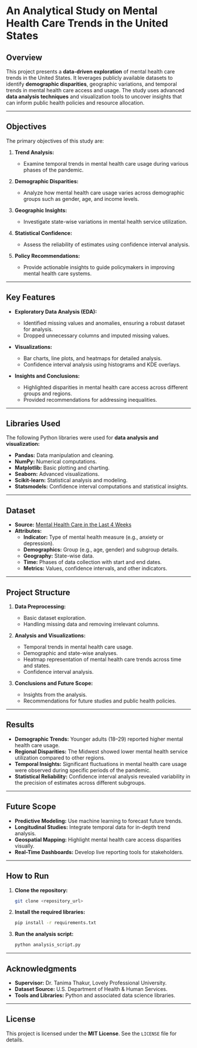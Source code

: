 # An Analytical Study on Mental Health Care Trends in the United States

## **Overview**
This project presents a **data-driven exploration** of mental health care trends in the United States. It leverages publicly available datasets to identify **demographic disparities**, geographic variations, and temporal trends in mental health care access and usage. The study uses advanced **data analysis techniques** and visualization tools to uncover insights that can inform public health policies and resource allocation.

---

## **Objectives**
The primary objectives of this study are:

1. **Trend Analysis:**
   - Examine temporal trends in mental health care usage during various phases of the pandemic.

2. **Demographic Disparities:**
   - Analyze how mental health care usage varies across demographic groups such as gender, age, and income levels.

3. **Geographic Insights:**
   - Investigate state-wise variations in mental health service utilization.

4. **Statistical Confidence:**
   - Assess the reliability of estimates using confidence interval analysis.

5. **Policy Recommendations:**
   - Provide actionable insights to guide policymakers in improving mental health care systems.

---

## **Key Features**

- **Exploratory Data Analysis (EDA):**
  - Identified missing values and anomalies, ensuring a robust dataset for analysis.
  - Dropped unnecessary columns and imputed missing values.

- **Visualizations:**
  - Bar charts, line plots, and heatmaps for detailed analysis.
  - Confidence interval analysis using histograms and KDE overlays.

- **Insights and Conclusions:**
  - Highlighted disparities in mental health care access across different groups and regions.
  - Provided recommendations for addressing inequalities.

---

## **Libraries Used**
The following Python libraries were used for **data analysis and visualization:**

- **Pandas:** Data manipulation and cleaning.
- **NumPy:** Numerical computations.
- **Matplotlib:** Basic plotting and charting.
- **Seaborn:** Advanced visualizations.
- **Scikit-learn:** Statistical analysis and modeling.
- **Statsmodels:** Confidence interval computations and statistical insights.

---

## **Dataset**

- **Source:** [Mental Health Care in the Last 4 Weeks](https://catalog.data.gov/dataset/mental-health-care-in-the-last-4-weeks)
- **Attributes:**
  - **Indicator:** Type of mental health measure (e.g., anxiety or depression).
  - **Demographics:** Group (e.g., age, gender) and subgroup details.
  - **Geography:** State-wise data.
  - **Time:** Phases of data collection with start and end dates.
  - **Metrics:** Values, confidence intervals, and other indicators.

---

## **Project Structure**

1. **Data Preprocessing:**
   - Basic dataset exploration.
   - Handling missing data and removing irrelevant columns.

2. **Analysis and Visualizations:**
   - Temporal trends in mental health care usage.
   - Demographic and state-wise analyses.
   - Heatmap representation of mental health care trends across time and states.
   - Confidence interval analysis.

3. **Conclusions and Future Scope:**
   - Insights from the analysis.
   - Recommendations for future studies and public health policies.

---

## **Results**

- **Demographic Trends:** Younger adults (18–29) reported higher mental health care usage.
- **Regional Disparities:** The Midwest showed lower mental health service utilization compared to other regions.
- **Temporal Insights:** Significant fluctuations in mental health care usage were observed during specific periods of the pandemic.
- **Statistical Reliability:** Confidence interval analysis revealed variability in the precision of estimates across different subgroups.

---

## **Future Scope**

- **Predictive Modeling:** Use machine learning to forecast future trends.
- **Longitudinal Studies:** Integrate temporal data for in-depth trend analysis.
- **Geospatial Mapping:** Highlight mental health care access disparities visually.
- **Real-Time Dashboards:** Develop live reporting tools for stakeholders.

---

## **How to Run**

1. **Clone the repository:**
   ```bash
   git clone <repository_url>
   ```

2. **Install the required libraries:**
   ```bash
   pip install -r requirements.txt
   ```

3. **Run the analysis script:**
   ```bash
   python analysis_script.py
   ```

---

## **Acknowledgments**

- **Supervisor:** Dr. Tanima Thakur, Lovely Professional University.
- **Dataset Source:** U.S. Department of Health & Human Services.
- **Tools and Libraries:** Python and associated data science libraries.

---

## **License**
This project is licensed under the **MIT License**. See the `LICENSE` file for details.
